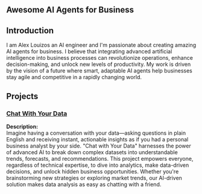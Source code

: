 ## Awesome AI Agents for Business

## Introduction
I am Alex Louizos an AI engineer and I'm passionate about creating amazing AI agents for business. I believe that integrating advanced artificial intelligence into business processes can revolutionize operations, enhance decision-making, and unlock new levels of productivity. My work is driven by the vision of a future where smart, adaptable AI agents help businesses stay agile and competitive in a rapidly changing world.

## Projects

### [Chat With Your Data](https://github.com/alouisos/awesome-ai-agents/tree/main/AI-Agents/1.%20Chat%20WIth%20Your%20Data)
**Description:**  
Imagine having a conversation with your data—asking questions in plain English and receiving instant, actionable insights as if you had a personal business analyst by your side. "Chat with Your Data" harnesses the power of advanced AI to break down complex datasets into understandable trends, forecasts, and recommendations. This project empowers everyone, regardless of technical expertise, to dive into analytics, make data-driven decisions, and unlock hidden business opportunities. Whether you're brainstorming new strategies or exploring market trends, our AI-driven solution makes data analysis as easy as chatting with a friend.
